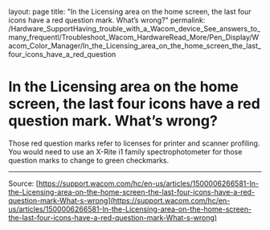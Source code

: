 layout: page
title: "In the Licensing area on the home screen, the last four icons have a red question mark. What’s wrong?"
permalink: /Hardware_SupportHaving_trouble_with_a_Wacom_device_See_answers_to_many_frequentl/Troubleshoot_Wacom_HardwareRead_More/Pen_Display/Wacom_Color_Manager/In_the_Licensing_area_on_the_home_screen_the_last_four_icons_have_a_red_question

# In the Licensing area on the home screen, the last four icons have a red question mark. What’s wrong?

Those red question marks refer to licenses for printer and scanner profiling. You would need to use an X-Rite i1 family spectrophotometer for those question marks to change to green checkmarks.

---
Source: [https://support.wacom.com/hc/en-us/articles/1500006266581-In-the-Licensing-area-on-the-home-screen-the-last-four-icons-have-a-red-question-mark-What-s-wrong](https://support.wacom.com/hc/en-us/articles/1500006266581-In-the-Licensing-area-on-the-home-screen-the-last-four-icons-have-a-red-question-mark-What-s-wrong)
